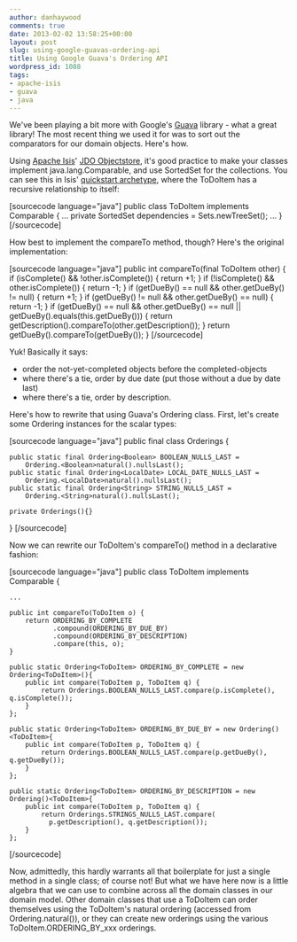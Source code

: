 ```yaml
---
author: danhaywood
comments: true
date: 2013-02-02 13:58:25+00:00
layout: post
slug: using-google-guavas-ordering-api
title: Using Google Guava's Ordering API
wordpress_id: 1088
tags:
- apache-isis
- guava
- java
---
```


We've been playing a bit more with Google's [Guava](http://code.google.com/p/guava-libraries/) library - what a great library!  The most recent thing we used it for was to sort out the comparators for our domain objects.  Here's how.<!-- more -->

Using [Apache Isis](http://isis.apache.org)' [JDO Objectstore](http://isis.apache.org/components/objectstores/jdo/about.html), it's good practice to make your classes implement java.lang.Comparable, and use SortedSet for the collections.  You can see this in Isis' [quickstart archetype](http://isis.apache.org/getting-started/quickstart-archetype.html), where the ToDoItem has a recursive relationship to itself: 

[sourcecode language="java"]
public class ToDoItem implements Comparable<ToDoItem> {
    ...
    private SortedSet<ToDoItem> dependencies = Sets.newTreeSet();
    ...
}
[/sourcecode]

How best to implement the compareTo method, though?  Here's the original implementation:

[sourcecode language="java"]
    public int compareTo(final ToDoItem other) {
        if (isComplete() && !other.isComplete()) {
            return +1;
        }
        if (!isComplete() && other.isComplete()) {
            return -1;
        }
        if (getDueBy() == null && other.getDueBy() != null) {
            return +1;
        }
        if (getDueBy() != null && other.getDueBy() == null) {
            return -1;
        }
        if (getDueBy() == null && other.getDueBy() == null ||
            getDueBy().equals(this.getDueBy())) {
            return getDescription().compareTo(other.getDescription());
        }
        return getDueBy().compareTo(getDueBy());
    }
[/sourcecode]

Yuk!  Basically it says:
* order the not-yet-completed objects before the completed-objects
* where there's a tie, order by due date (put those without a due by date last)
* where there's a tie, order by description.

Here's how to rewrite that using Guava's Ordering class.  First, let's create some Ordering instances for the scalar types:

[sourcecode language="java"]
public final class Orderings {
    
    public static final Ordering<Boolean> BOOLEAN_NULLS_LAST = 
        Ordering.<Boolean>natural().nullsLast();
    public static final Ordering<LocalDate> LOCAL_DATE_NULLS_LAST = 
        Ordering.<LocalDate>natural().nullsLast();
    public static final Ordering<String> STRING_NULLS_LAST = 
        Ordering.<String>natural().nullsLast();

    private Orderings(){}
}
[/sourcecode]

Now we can rewrite our ToDoItem's compareTo() method in a declarative fashion:

[sourcecode language="java"]
public class ToDoItem implements Comparable {

    ...

    public int compareTo(ToDoItem o) {
        return ORDERING_BY_COMPLETE
               .compound(ORDERING_BY_DUE_BY)
               .compound(ORDERING_BY_DESCRIPTION)
               .compare(this, o);
    }

    public static Ordering<ToDoItem> ORDERING_BY_COMPLETE = new Ordering<ToDoItem>(){
        public int compare(ToDoItem p, ToDoItem q) {
            return Orderings.BOOLEAN_NULLS_LAST.compare(p.isComplete(), q.isComplete());
        }
    };

    public static Ordering<ToDoItem> ORDERING_BY_DUE_BY = new Ordering()<ToDoItem>{
        public int compare(ToDoItem p, ToDoItem q) {
            return Orderings.BOOLEAN_NULLS_LAST.compare(p.getDueBy(), q.getDueBy());
        }
    };

    public static Ordering<ToDoItem> ORDERING_BY_DESCRIPTION = new Ordering()<ToDoItem>{
        public int compare(ToDoItem p, ToDoItem q) {
            return Orderings.STRINGS_NULLS_LAST.compare(
              p.getDescription(), q.getDescription());
        }
    };
[/sourcecode]

Now, admittedly, this hardly warrants all that boilerplate for just a single method in a single class; of course not!  But what we have here now is a little algebra that we can use to combine across all the domain classes in our domain model.  Other domain classes that use a ToDoItem can order themselves using the ToDoItem's natural ordering (accessed from Ordering.natural()), or they can create new orderings using the various ToDoItem.ORDERING_BY_xxx orderings.

